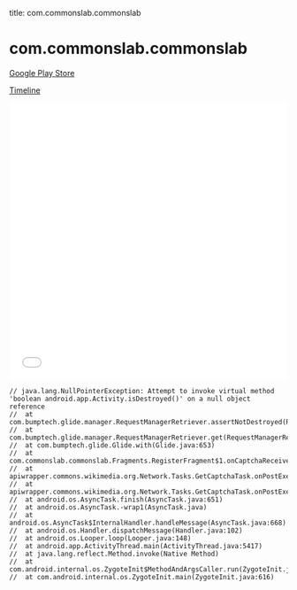 title: com.commonslab.commonslab

# com.commonslab.commonslab

[Google Play Store](https://play.google.com/store/apps/details?id=com.commonslab.commonslab)

[Timeline](./vis-timeline.html)

<iframe src="./vis-timeline.html" width="100%" height="500px" style="border:none;"></iframe>

```
// java.lang.NullPointerException: Attempt to invoke virtual method 'boolean android.app.Activity.isDestroyed()' on a null object reference
// 	at com.bumptech.glide.manager.RequestManagerRetriever.assertNotDestroyed(RequestManagerRetriever.java:133)
// 	at com.bumptech.glide.manager.RequestManagerRetriever.get(RequestManagerRetriever.java:102)
// 	at com.bumptech.glide.Glide.with(Glide.java:653)
// 	at com.commonslab.commonslab.Fragments.RegisterFragment$1.onCaptchaReceived(RegisterFragment.java:73)
// 	at apiwrapper.commons.wikimedia.org.Network.Tasks.GetCaptchaTask.onPostExecute(GetCaptchaTask.java:50)
// 	at apiwrapper.commons.wikimedia.org.Network.Tasks.GetCaptchaTask.onPostExecute(GetCaptchaTask.java:20)
// 	at android.os.AsyncTask.finish(AsyncTask.java:651)
// 	at android.os.AsyncTask.-wrap1(AsyncTask.java)
// 	at android.os.AsyncTask$InternalHandler.handleMessage(AsyncTask.java:668)
// 	at android.os.Handler.dispatchMessage(Handler.java:102)
// 	at android.os.Looper.loop(Looper.java:148)
// 	at android.app.ActivityThread.main(ActivityThread.java:5417)
// 	at java.lang.reflect.Method.invoke(Native Method)
// 	at com.android.internal.os.ZygoteInit$MethodAndArgsCaller.run(ZygoteInit.java:726)
// 	at com.android.internal.os.ZygoteInit.main(ZygoteInit.java:616)

```



